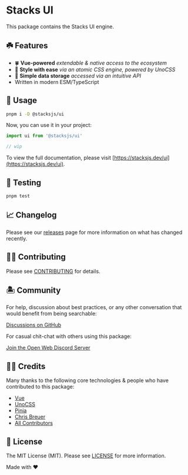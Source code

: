 # Stacks UI

This package contains the Stacks UI engine.

## ☘️ Features

- 🍀 **Vue-powered** _extendable & native access to the ecosystem_
- 🎨 **Style with ease** _via an atomic CSS engine, powered by UnoCSS_
- 🍍 **Simple data storage** _accessed via an intuitive API_
- Written in modern ESM/TypeScript

## 🤖 Usage

```bash
pnpm i -D @stacksjs/ui
```

Now, you can use it in your project:

```js
import ui from '@stacksjs/ui'

// wip
```

To view the full documentation, please visit [https://stacksjs.dev/ui](https://stacksjs.dev/ui).

## 🧪 Testing

```bash
pnpm test
```

## 📈 Changelog

Please see our [releases](https://github.com/stacksjs/stacks/releases) page for more information on what has changed recently.

## 💪🏼 Contributing

Please see [CONTRIBUTING](../../.github/CONTRIBUTING.md) for details.

## 🏝 Community

For help, discussion about best practices, or any other conversation that would benefit from being searchable:

[Discussions on GitHub](https://github.com/stacksjs/stacks/discussions)

For casual chit-chat with others using this package:

[Join the Open Web Discord Server](https://discord.ow3.org)

## 🙏🏼 Credits

Many thanks to the following core technologies & people who have contributed to this package:

- [Vue](https://vuejs.org)
- [UnoCSS](https://github.com/unocss/unocss)
- [Pinia](https://pinia.vuejs.org)
- [Chris Breuer](https://github.com/chrisbbreuer)
- [All Contributors](../../contributors)

## 📄 License

The MIT License (MIT). Please see [LICENSE](https://github.com/stacksjs/stacks/tree/main/LICENSE.md) for more information.

Made with ❤️
